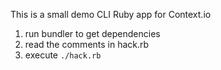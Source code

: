 This is a small demo CLI Ruby app for Context.io
1. run bundler to get dependencies
2. read the comments in hack.rb
3. execute `./hack.rb`
